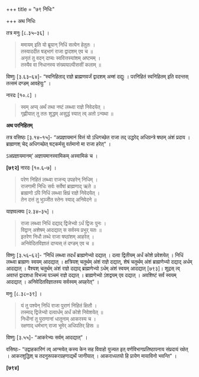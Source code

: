 +++
title = "७९ निधिः"

+++
अथ निधिः

तत्र मनुः [८.३५–३६] ।

> ममायम् इति यो ब्रूयान् निधिं सत्येन हेतुतः ।  
> तस्याददीत षड्भागं राजा द्वादशम् एव च ॥  
> अनृतं तु वदन् दाप्यः स्ववित्तस्यांशम् अष्टमम् ।  
> तस्यैव वा निधानस्य संख्ययाल्पीससीं कलाम् ॥

विष्णुः [३.६३–६४]- “स्वनिहिताद् राज्ञे ब्राह्मणवर्जं द्वादशम् अम्शं दद्युः । परनिहितं स्वनिहितम् इति वदन्तस् तत्समं दण्डम् आवहेयुः” ।

नारदः [१०.८] ।

> स्वम् अप्य् अर्थं तथा नष्टं लब्ध्वा राज्ञे निवेदयेत् ।  
> गृह्णीयात् तु ततः शुद्धम् असुद्धं स्यात् त्व् अतो ऽन्यथा ॥

**अथ परनिहितम्**

तत्र वसिष्ठः [३.१४–१५]- “अप्रज्ञायमानं वित्तं यो ऽधिगच्छेत राजा तद् उद्धरेद् अधिग्रन्त्रे षष्ठम् अंशं प्रदाय । ब्राह्मणश् चेद् अधिगच्छेत् षट्कर्मसु वर्तमानो मा राजा हरेत्” ।

ऽअप्रज्ञायमानम्’ अज्ञायमानस्वामिकम् अस्वामिकं च ।

**[७९२]** नारदः [१०.६–७] ।

> परेण निहितं लब्ध्वा राजन्य् उपहरेन् निधिम् ।  
> राजगामी निधिः सर्वः सर्वेषां ब्राह्मणाद् ऋते ॥  
> ब्राह्मणो ऽपि निधिं लब्ध्वा क्षिप्रं राज्ञे निवेदयेत् ।  
> तेन दत्तं तु भुञ्जीत स्तेनः स्याद् अनिवेदने ॥

याज्ञवल्क्यः [२.३४–३५] ।

> राजा लब्ध्वा निधिं दद्याद् द्विजेभ्यो ऽर्धं द्विजः पुनः ।  
> विद्वान् अशेषम् आदद्यात् स सर्वस्य प्रभुर् यतः ॥  
> इतरेण निधौ लब्धे राजा षष्ठांशम् आहरेत् ।  
> अनिवेदितविज्ञातं दाप्यस् तं दण्डम् एव च ॥

विष्णुः [३.५६–६२]- “निधिं लब्ध्वा तदर्धं ब्राह्मणेभ्यो दद्यात् । दत्वा द्वितीयम् अर्धं कोशे प्रवेशयेत् । निधिं लब्ध्वा ब्राह्मणः स्वयम् आदद्यात् । क्षत्रियश् चतुर्थम् अंशं राज्ञे दद्यात्, शेषं चतुर्थम् अंशं ब्राह्मणेभ्यो दद्याद् अर्धम् आदद्यात् । वैश्यश् चतुर्थम् अंशं राज्ञे दद्याद् ब्राह्मणेभ्यो ऽर्धम् अंशं स्वयम् आदद्यात्  [७९३]। शूद्रस् त्व् अवाप्तं द्वादशधा विभज्य पञ्चमं राज्ञे दद्यात् । ब्राह्मणेभ्यो ऽंशद्वयम् एव दद्यात् । अवशिष्टं सर्वं स्वयम् आदद्यात् । अनिवेदितविज्ञातस्य सर्वस्वम् अपहरेत्” ।

मनुः [८.३८–३९] ।

> यं तु पश्येन् निधिं राजा पुराणं निहितं क्षितौ ।  
> तस्माद् द्विजेभ्यो दत्वार्धम् अर्धं कोशे निवेशयेत् ॥  
> निधीनां तु पुराणानां धातूनाम् आकरस्य च ।  
> रक्षणाद् धर्मभाग् राजा भूमेर् अधिपतिर् हिसः ॥

विष्णुः [३.५५]- “आकरेभ्यः सर्वम् आदद्यात्” ।

वसिष्ठः- “उद्वाहकारिणं त्व् आग्मयेत् कस्य केन सह विवाहो युज्यत इत् वर्णविभागप्रतिष्ठापनाय संप्रदायं रक्षेत् । आकरशुद्धिश् च तदनुरूपकरग्रहणाद्यर्थे जानीयात् । आकराध्पतयो हि प्रायेण मायाविनो भवन्ति” ।

**[७९४]**
